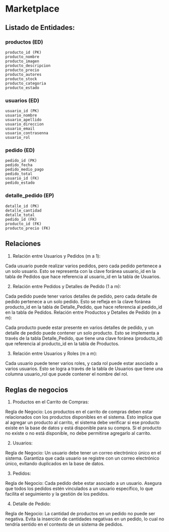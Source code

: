 # Marketplace

## Listado de Entidades:

### productos (ED)

    producto_id (PK)
    producto_nombre
    producto_imagen
    producto_descripcion
    producto_precio
    producto_autores
    producto_stock
    producto_categoria
    producto_estado


### usuarios (ED)

    usuario_id (PK)
    usuario_nombre
    usuario_apellido
    usuario_direccion
    usuario_email 
    usuario_contrasenna 
    usuario_rol 

### pedido (ED)

    pedido_id (PK)
    pedido_fecha
    pedido_medio_pago
    pedido_total 
    usuario_id (FK)
    pedido_estado

### detalle_pedido (EP)

    detalle_id (PK)
    detalle_cantidad
    detalle_total 
    pedido_id (FK)
    producto_id (FK)
    producto_precio (FK)

## Relaciones

1. Relación entre Usuarios y Pedidos (m a 1):

Cada usuario puede realizar varios pedidos, pero cada pedido pertenece a un solo usuario. Esto se representa con la clave foránea usuario_id en la tabla de Pedidos que hace referencia al usuario_id en la tabla de Usuarios.

2. Relación entre Pedidos y Detalles de Pedido (1 a m):

Cada pedido puede tener varios detalles de pedido, pero cada detalle de pedido pertenece a un solo pedido. Esto se refleja en la clave foránea producto_id en la tabla de Detalle_Pedido, que hace referencia al pedido_id en la tabla de Pedidos.
Relación entre Productos y Detalles de Pedido (m a m):

Cada producto puede estar presente en varios detalles de pedido, y un detalle de pedido puede contener un solo producto. Esto se implementa a través de la tabla Detalle_Pedido, que tiene una clave foránea (producto_id) que referencia al producto_id en la tabla de Productos.

3. Relación entre Usuarios y Roles (m a m):

Cada usuario puede tener varios roles, y cada rol puede estar asociado a varios usuarios. Esto se logra a través de la tabla de Usuarios que tiene una columna usuario_rol que puede contener el nombre del rol.

## Reglas de negocios

1. Productos en el Carrito de Compras:

Regla de Negocio: Los productos en el carrito de compras deben estar relacionados con los productos disponibles en el sistema. Esto implica que al agregar un producto al carrito, el sistema debe verificar si ese producto existe en la base de datos y está disponible para su compra. Si el producto no existe o no está disponible, no debe permitirse agregarlo al carrito.

2. Usuarios:

Regla de Negocio: Un usuario debe tener un correo electrónico único en el sistema. Garantiza que cada usuario se registre con un correo electrónico único, evitando duplicados en la base de datos.

3. Pedidos:

Regla de Negocio: Cada pedido debe estar asociado a un usuario. Asegura que todos los pedidos estén vinculados a un usuario específico, lo que facilita el seguimiento y la gestión de los pedidos.

4. Detalle de Pedido:

Regla de Negocio: La cantidad de productos en un pedido no puede ser negativa. Evita la inserción de cantidades negativas en un pedido, lo cual no tendría sentido en el contexto de un sistema de pedidos.
